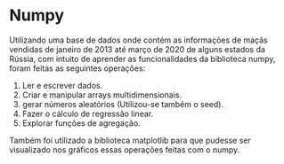 # Numpy
Utilizando uma base de dados onde contém as informações de maçãs vendidas de janeiro de 2013 até março de 2020 de alguns estados da Rússia, com intuito de aprender as funcionalidades da biblioteca numpy, foram feitas as seguintes operações:
1) Ler e escrever dados.
2) Criar e manipular arrays multidimensionais.
3) gerar números aleatórios (Utilizou-se também o seed).
4) Fazer o cálculo de regressão linear.
5) Explorar funções de agregação.

Também foi utilizado a biblioteca matplotlib para que pudesse ser visualizado nos gráficos essas operações feitas com o numpy.

